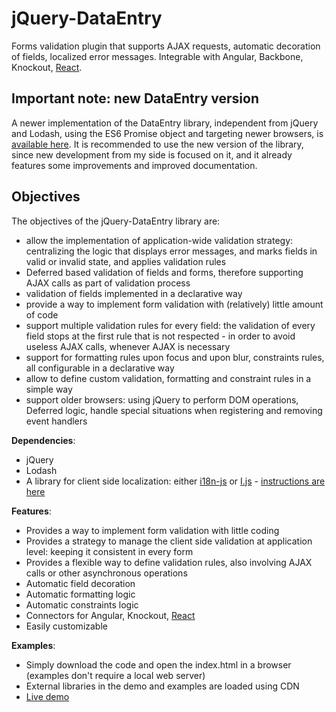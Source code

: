 # jQuery-DataEntry
Forms validation plugin that supports AJAX requests, automatic decoration of fields, localized error messages. Integrable with Angular, Backbone, Knockout, [React](https://github.com/RobertoPrevato/jQuery-DataEntry/wiki/Integration-with-ReactJs).

## Important note: new DataEntry version
A newer implementation of the DataEntry library, independent from jQuery and Lodash, using the ES6 Promise object and targeting newer browsers, is [available here](https://github.com/RobertoPrevato/DataEntry). It is recommended to use the new version of the library, since new development from my side is focused on it, and it already features some improvements and improved documentation.

## Objectives
The objectives of the jQuery-DataEntry library are:
* allow the implementation of application-wide validation strategy: centralizing the logic that displays error messages, and marks fields in valid or invalid state, and applies validation rules
* Deferred based validation of fields and forms, therefore supporting AJAX calls as part of validation process
* validation of fields implemented in a declarative way
* provide a way to implement form validation with (relatively) little amount of code
* support multiple validation rules for every field: the validation of every field stops at the first rule that is not respected - in order to avoid useless AJAX calls, whenever AJAX is necessary
* support for formatting rules upon focus and upon blur, constraints rules, all configurable in a declarative way
* allow to define custom validation, formatting and constraint rules in a simple way
* support older browsers: using jQuery to perform DOM operations, Deferred logic, handle special situations when registering and removing event handlers

**Dependencies**:
- jQuery
- Lodash
- A library for client side localization: either [i18n-js](https://github.com/fnando/i18n-js) or [I.js](https://github.com/RobertoPrevato/I.js) - [instructions are here](https://github.com/RobertoPrevato/jQuery-DataEntry/wiki/Implementing-localization)

**Features**:
- Provides a way to implement form validation with little coding
- Provides a strategy to manage the client side validation at application level: keeping it consistent in every form
- Provides a flexible way to define validation rules, also involving AJAX calls or other asynchronous operations
- Automatic field decoration
- Automatic formatting logic
- Automatic constraints logic
- Connectors for Angular, Knockout, [React](https://github.com/RobertoPrevato/jQuery-DataEntry/wiki/Integration-with-ReactJs)
- Easily customizable

**Examples**:
- Simply download the code and open the index.html in a browser (examples don't require a local web server)
- External libraries in the demo and examples are loaded using CDN
- [Live demo](http://ugrose.com/content/demos/jqdataentry/index.html)



